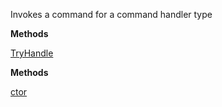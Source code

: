Invokes a command for a command handler type

**Methods**

[TryHandle](Bifrost.Commands.ICommandHandlerInvoker.TryHandle)


**Methods**

[ctor](Bifrost.Commands.CommandHandlerForTypeInvoker.ctor)
